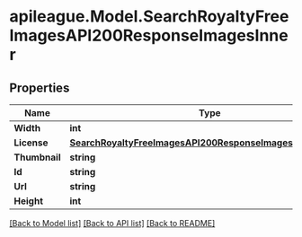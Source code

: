 # apileague.Model.SearchRoyaltyFreeImagesAPI200ResponseImagesInner

## Properties

Name | Type | Description | Notes
------------ | ------------- | ------------- | -------------
**Width** | **int** |  | [optional] 
**License** | [**SearchRoyaltyFreeImagesAPI200ResponseImagesInnerLicense**](SearchRoyaltyFreeImagesAPI200ResponseImagesInnerLicense.md) |  | [optional] 
**Thumbnail** | **string** |  | [optional] 
**Id** | **string** |  | [optional] 
**Url** | **string** |  | [optional] 
**Height** | **int** |  | [optional] 

[[Back to Model list]](../README.md#documentation-for-models) [[Back to API list]](../README.md#documentation-for-api-endpoints) [[Back to README]](../README.md)

